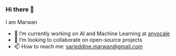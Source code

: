 ### Hi there 👋

I am Marwan

- 🔭 I’m currently working on AI and Machine Learning at [anyscale](https://www.anyscale.com/)
- 👯 I’m looking to collaborate on open-source projects 
- 📫 How to reach me: sarieddine.marwan@gmail.com

